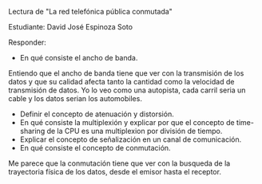 Lectura de "La red telefónica pública conmutada"

Estudiante: David José Espinoza Soto

Responder:
- En qué consiste el ancho de banda.

Entiendo que el ancho de banda tiene que ver con la transmisión de los datos y que su calidad afecta tanto la cantidad como la velocidad de transmisión de datos. Yo lo veo como una autopista, cada carril seria un cable y los datos serian los automobiles.

- Definir el concepto de atenuación y distorsión.
- En qué consiste la multiplexión y explicar por que el concepto de time-sharing de la CPU es una multiplexion por división de tiempo.
- Explicar el concepto de señalización en un canal de comunicación.
- En qué consiste el concepto de conmutación.

Me parece que la conmutación tiene que ver con la busqueda de la trayectoria física de los datos, desde el emisor hasta el receptor. 
